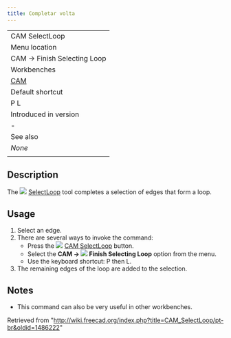```yaml
---
title: Completar volta
---
```

|  |
| --- |
| CAM SelectLoop |
| Menu location |
| CAM → Finish Selecting Loop |
| Workbenches |
| [CAM](/CAM_Workbench "CAM Workbench") |
| Default shortcut |
| P L |
| Introduced in version |
| - |
| See also |
| *None* |
|  |

## Description

The ![](/images/CAM_SelectLoop.svg) [SelectLoop](/CAM_SelectLoop "CAM SelectLoop") tool completes a selection of edges that form a loop.

## Usage

1. Select an edge.
2. There are several ways to invoke the command:
   * Press the ![](/images/CAM_SelectLoop.svg) [CAM SelectLoop](/CAM_SelectLoop "CAM SelectLoop") button.
   * Select the **CAM → ![](/images/CAM_SelectLoop.svg) Finish Selecting Loop** option from the menu.
   * Use the keyboard shortcut: P then L.
3. The remaining edges of the loop are added to the selection.

## Notes

* This command can also be very useful in other workbenches.

Retrieved from "<http://wiki.freecad.org/index.php?title=CAM_SelectLoop/pt-br&oldid=1486222>"